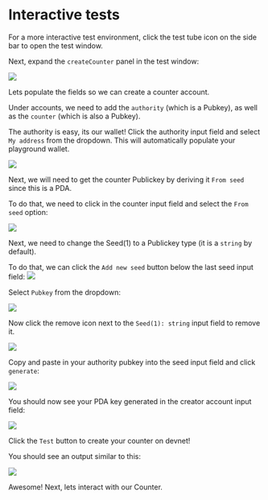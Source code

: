 # Interactive tests

For a more interactive test environment, click the test tube icon on the side bar to open the test window.

Next, expand the `createCounter` panel in the test window:

![](/tutorials/counter-easy/create-counter-test.png)

Lets populate the fields so we can create a counter account.

Under accounts, we need to add the `authority` (which is a Pubkey), as well as the `counter` (which is also a Pubkey).

The authority is easy, its our wallet! Click the authority input field and select `My address` from the dropdown. This will automatically populate your playground wallet.

![](/tutorials/counter-easy/create-counter-set-auth.png)

Next, we will need to get the counter Publickey by deriving it `From seed` since this is a PDA.

To do that, we need to click in the counter input field and select the `From seed` option:

![](/tutorials/counter-easy/create-counter-set-counter.png)

Next, we need to change the Seed(1) to a Publickey type (it is a `string` by default).

To do that, we can click the `Add new seed` button below the last seed input field:
![](/tutorials/counter-easy/create-counter-set-counter-add-seed.png)

Select `Pubkey` from the dropdown:

![](/tutorials/counter-easy/create-counter-set-counter-add-seed-option.png)

Now click the remove icon next to the `Seed(1): string` input field to remove it.

![](/tutorials/counter-easy/create-counter-set-counter-add-seed-after.png)

Copy and paste in your authority pubkey into the seed input field and click `generate`:

![](/tutorials/counter-easy/create-counter-set-counter-generate-seed.png)

You should now see your PDA key generated in the creator account input field:

![](/tutorials/counter-easy/create-counter-set-counter-generate-seed-after.png)

Click the `Test` button to create your counter on devnet!

You should see an output similar to this:

![](/tutorials/counter-easy/create-counter-test-passed.png)

Awesome! Next, lets interact with our Counter.
